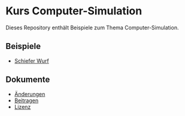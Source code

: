 # Kurs Computer-Simulation

Dieses Repository enthält Beispiele zum Thema Computer-Simulation.

## Beispiele

* [Schiefer Wurf](./Sources/SchieferWurf/)

## Dokumente

* [Änderungen](./CHANGELOG.md)
* [Beitragen](./CONTRIBUTING.md)
* [Lizenz](./LICENSE.md)
